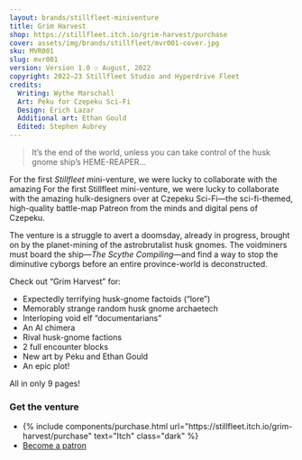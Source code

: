 ```yaml
---
layout: brands/stillfleet-miniventure
title: Grim Harvest
shop: https://stillfleet.itch.io/grim-harvest/purchase
cover: assets/img/brands/stillfleet/mvr001-cover.jpg
sku: MVR001
slug: mvr001
version: Version 1.0 ☉ August, 2022
copyright: 2022–23 Stillfleet Studio and Hyperdrive Fleet
credits:
  Writing: Wythe Marschall
  Art: Peku for Czepeku Sci-Fi
  Design: Erich Lazar
  Additional art: Ethan Gould
  Edited: Stephen Aubrey
---
```


> It’s the end of the world, unless you can take control of the husk gnome ship’s HEME-REAPER…

For the first *Stillfleet* mini-venture, we were lucky to collaborate with the amazing For the first Stillfleet mini-venture, we were lucky to collaborate with the amazing hulk-designers over at Czepeku Sci-Fi—the sci-fi-themed, high-quality battle-map Patreon from the minds and digital pens of Czepeku.

The venture is a struggle to avert a doomsday, already in progress, brought on by the planet-mining of the astrobrutalist husk gnomes. The voidminers must board the ship—*The Scythe Compiling*—and find a way to stop the diminutive cyborgs before an entire province-world is deconstructed.

Check out “Grim Harvest” for:

- Expectedly terrifying husk-gnome factoids (“lore”)
- Memorably strange random husk gnome archaetech
- Interloping void elf “documentarians”
- An AI chimera
- Rival husk-gnome factions
- 2 full encounter blocks
- New art by Peku and Ethan Gould
- An epic plot!

All in only 9 pages!


### Get the venture

<ul class="rowlist">
  <li>
    {% include components/purchase.html url="https://stillfleet.itch.io/grim-harvest/purchase" text="Itch" class="dark" %}
  </li>
  <li>
    <a href="https://www.patreon.com/stillfleet?fan_landing=true" class="external patreon dark">Become a patron</a>
  </li>
</ul>